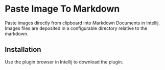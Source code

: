Paste Image To Markdown
=======================


 Paste images directly from clipboard into Markdown Documents in Intellij. Images files are deposited in a configurable directory relative to the markdown.


## Installation

Use the plugin browser in Intellij to download the plugin.